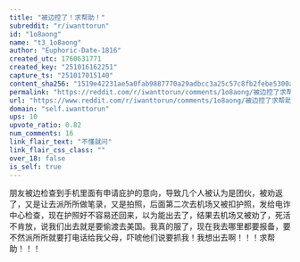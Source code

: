 ```yaml
---
title: "被边控了！求帮助！"
subreddit: "r/iwanttorun"
id: "1o8aong"
name: "t3_1o8aong"
author: "Euphoric-Date-1816"
created_utc: 1760631771
created_key: "251016162251"
capture_ts: "251017015140"
content_sha256: "1519e42231ae5a0fab9887770a29adbcc3a25c57c8fb2febe5300a303135b26d"
permalink: "https://reddit.com/r/iwanttorun/comments/1o8aong/被边控了求帮助/"
url: "https://www.reddit.com/r/iwanttorun/comments/1o8aong/被边控了求帮助/"
domain: "self.iwanttorun"
ups: 10
upvote_ratio: 0.82
num_comments: 16
link_flair_text: "不懂就问"
link_flair_css_class: ""
over_18: false
is_self: true
---
```


朋友被边检查到手机里面有申请庇护的意向，导致几个人被认为是团伙，被劝返了，又是让去派所所做笔录，又是拍照，后面第二次去机场又被扣护照，发给电诈中心检查，现在护照好不容易还回来，以为能出去了，结果去机场又被劝了，死活不肯放，说我们出去就是要偷渡去美国。我真的服了，现在我去哪里都要报备，要不然派所所就要打电话给我父母，吓唬他们说要抓我！我想出去啊！！！求帮助！！！
